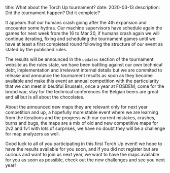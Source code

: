 title: What about the Torch Up tournament?
date: 2020-03-13
description: Did the tournament happen? Did it complete?

It appears that our humans crash going after the 4th expansion and encounter some hydras. Our machine supervisors have schedule again the games for next week from the 16 to Mar 20, if humans crash again we will continue iterating, fixing and scheduling the tournament games until we have at least a first completed round following the structure of our event as stated by the published rules.

The results will be announced in the `updates` section of the tournament website as the rules state, we have been battling against our own technical debt, implementation and irrelevant internal details but we are commited to release and announce the tournament results as soon as they become available and make this event an annual competition with the particularity that we can meet in beutiful Brussels, once a year at FOSDEM, come for the brood war, stay for the technical conferences the Belgian beers are great and all but is all about the chocolates.

About the announced new maps they are relevant only for next year competition and up, a hopefully more stable event where we are learning from the iterations and the progress with our current mistakes, crashes, burns and bugs, the maps are a mix of old and new competitive maps for 2v2 and 1v1 with lots of surprises, we have no doubt they will be a challenge for map analyzers as well.

Good luck to all of you participating in this first Torch Up event! we hope to have the results available for you soon, and if you did not register but are curious and want to join us next year, we want to have the maps available for you as soon as possible, check out the new challenges and see you next year!

